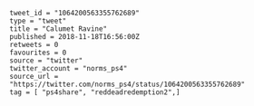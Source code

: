 ```
tweet_id = "1064200563355762689"
type = "tweet"
title = "Calumet Ravine"
published = 2018-11-18T16:56:00Z
retweets = 0
favourites = 0
source = "twitter"
twitter_account = "norms_ps4"
source_url = "https://twitter.com/norms_ps4/status/1064200563355762689"
tag = [ "ps4share", "reddeadredemption2",]
```

<p class='image'><img src='http://mnf.m17s.net/2018/11/18/DsTMxTiX4AI7tAr.jpg' alt=''></p>

